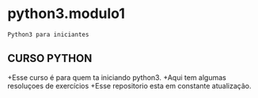 # python3.modulo1
    Python3 para iniciantes 

## CURSO PYTHON 

+Esse curso é para quem ta iniciando python3. 
+Aqui tem algumas resoluçoes de exercícios
+Esse repositorio esta em constante atualização.

